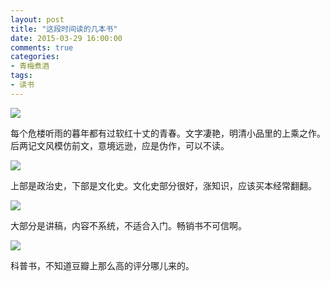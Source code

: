 ```yaml
---
layout: post
title: "这段时间读的几本书"
date: 2015-03-29 16:00:00
comments: true
categories:
- 青梅煮酒
tags:
- 读书
---
```


![](http://pic.yupoo.com/leninlee/ExoJe1q2/medish.jpg)

每个危楼听雨的暮年都有过软红十丈的青春。文字凄艳，明清小品里的上乘之作。后两记文风模仿前文，意境远逊，应是伪作，可以不读。

![](http://pic.yupoo.com/leninlee/ExoJbmLN/medish.jpg)

上部是政治史，下部是文化史。文化史部分很好，涨知识，应该买本经常翻翻。

![](http://pic.yupoo.com/leninlee/ExoJdozU/medish.jpg)

大部分是讲稿，内容不系统，不适合入门。畅销书不可信啊。

![](http://pic.yupoo.com/leninlee/ExoJdmOb/medish.jpg)

科普书，不知道豆瓣上那么高的评分哪儿来的。
